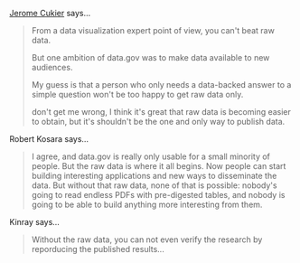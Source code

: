 <a href="http://jeromecukier.net" rel="nofollow noopener" target="_blank">Jerome Cukier</a> says…
>	<p>From a data visualization expert point of view, you can't beat raw data. </p>
>	<p>But one ambition of data.gov was to make data available to new audiences.</p>
>	<p>My guess is that a person who only needs a data-backed answer to a simple question won't be too happy to get raw data only. </p>
>	<p>don't get me wrong, I think it's great that raw data is becoming easier to obtain, but it's shouldn't be the one and only way to publish data.</p>

Robert Kosara says…
>	<p>I agree, and data.gov is really only usable for a small minority of people. But the raw data is where it all begins. Now people can start building interesting applications and new ways to disseminate the data. But without that raw data, none of that is possible: nobody's going to read endless PDFs with pre-digested tables, and nobody is going to be able to build anything more interesting from them.</p>

Kinray says…
>	<p>Without the raw data, you can not even verify the research by reporducing the published results...</p>
